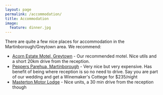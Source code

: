 ```yaml
---
layout: page
permalink: /accommodation/
title: Accommodation
image:
  feature: dinner.jpg
---
```


There are quite a few nice places for accommodation in the Martinborough/Greytown area. We recommend:

* [Acorn Estate Motel, Greytown](http://www.acornestate.co.nz) - Our recommended motel. Nice utils and a short 20km drive from the reception.
* [Peppers Parehua, Martinborough](http://www.peppers.co.nz/parehua) - Very nice but very expensive. Has benefit of being where reception is so no need to drive. Say you are part of our wedding and get a Winemaker's Cottege for $235/night
* [Masterton Motor Lodge](http://www.masterton-motorlodge.co.nz) - Nice units, a 30 min drive from the reception though